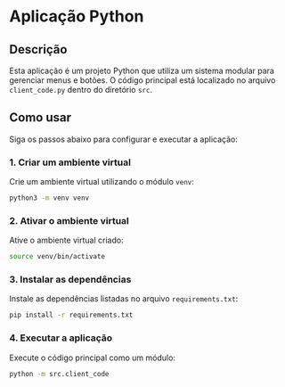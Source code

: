 # Aplicação Python

## Descrição
Esta aplicação é um projeto Python que utiliza um sistema modular para gerenciar menus e botões. O código principal está localizado no arquivo `client_code.py` dentro do diretório `src`.

## Como usar

Siga os passos abaixo para configurar e executar a aplicação:

### 1. Criar um ambiente virtual
Crie um ambiente virtual utilizando o módulo `venv`:
```bash
python3 -m venv venv
```

### 2. Ativar o ambiente virtual
Ative o ambiente virtual criado:
```bash
source venv/bin/activate
```

### 3. Instalar as dependências
Instale as dependências listadas no arquivo `requirements.txt`:
```bash
pip install -r requirements.txt
```

### 4. Executar a aplicação
Execute o código principal como um módulo:
```bash
python -m src.client_code
```

